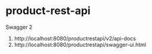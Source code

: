 # product-rest-api

Swagger 2
 1. http://localhost:8080/productrestapi/v2/api-docs
 2. http://localhost:8080/productrestapi/swagger-ui.html
